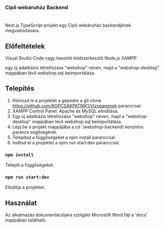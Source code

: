### Cipő webáruház Backend

#

Nest.js TypeScript projekt egy Cipő webáruház backendjének megvalósítására.

## Előfeltételek

Visual Studio Code vagy hasonló kódszerkesztő
Node.js
XAMPP



egy új adatbázis létrehozása "webshop" néven, majd a "webshop-desktop" mappában lévő webshop.sql beimportálása.
## Telepítés
1. Klónozd le a projektet a gépedre a git clone https://github.com/KOPCSAKPATRIK1/Vizsgaremek paranccsal.
2. XAMPP Control Panel: Apache és MySQL elindítása.
3. Egy új adatbázis létrehozása "webshop" néven, majd a "webshop-desktop" mappában lévő webshop.sql beimportálása.
4. Lépj be a projekt mappájába a cd .\webshop-backend\ konzolos parancs segítségével.
5. Telepítsd a függőségeket a npm install paranccsal.
6. Indítsd el a projektet a npm run start:dev paranccsal.

### `npm install`
Telepíti a függőségeket.

### `npm run start:dev`
Elindítja a projektet.

## Használat

Az alkalmazás dokumentációjára szolgáló Microsoft Word fájl a 'docs' mappában található.
